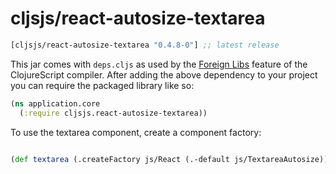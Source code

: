 # cljsjs/react-autosize-textarea

[](dependency)
```clojure
[cljsjs/react-autosize-textarea "0.4.8-0"] ;; latest release
```
[](/dependency)

This jar comes with `deps.cljs` as used by the [Foreign Libs][flibs] feature
of the ClojureScript compiler. After adding the above dependency to your project
you can require the packaged library like so:

```clojure
(ns application.core
  (:require cljsjs.react-autosize-textarea))
```

To use the textarea component, create a component factory:

```clojure

(def textarea (.createFactory js/React (.-default js/TextareaAutosize)))

```

[flibs]: https://github.com/clojure/clojurescript/wiki/Packaging-Foreign-Dependencies
